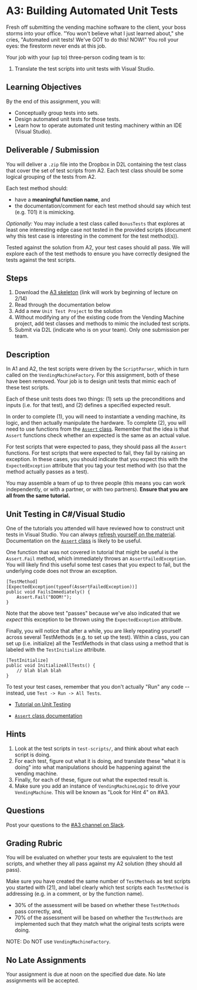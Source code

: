 # A3: Building Automated Unit Tests

Fresh off submitting the vending machine software to the client, your boss storms into your office. "You won't believe what I just learned about," she cries, "Automated unit tests! We've GOT to do this! NOW!" You roll your eyes: the firestorm never ends at this job.

Your job with your (up to) three-person coding team is to:

1. Translate the test scripts into unit tests with Visual Studio.

## Learning Objectives

By the end of this assignment, you will:

* Conceptually group tests into sets.
* Design automated unit tests for those tests.
* Learn how to operate automated unit testing machinery within an IDE (Visual Studio).

## Deliverable / Submission

You will deliver a `.zip` file into the Dropbox in D2L containing the test class that cover the set of test scripts from A2. Each test class should be some logical grouping of the tests from A2.

Each test method should:

* have a **meaningful function name**, and 
* the documentation/comment for each test method should say which test (e.g. T01) it is mimicking.

_Optionally:_ You may include a test class called `BonusTests` that explores at least one interesting edge case not tested in the provided scripts (document why this test case is interesting in the comment for the test method(s)).

Tested against the solution from A2, your test cases should all pass. We will explore each of the test methods to ensure you have correctly designed the tests against the test scripts.

## Steps

1. Download the [A3 skeleton](https://hcitang.org/uploads/Teaching/seng301-asgn3.vstudio.zip) (link will work by beginning of lecture on 2/14)
2. Read through the documentation below
3. Add a new `Unit Test Project` to the solution
4. Without modifying any of the existing code from the Vending Machine project, add test classes and methods to mimic the included test scripts.
5. Submit via D2L (indicate who is on your team). Only one submission per team.

## Description

In A1 and A2, the test scripts were driven by the `ScriptParser`, which in turn called on the `VendingMachineFactory`. For this assignment, both of these have been removed. Your job is to design unit tests that mimic each of these test scripts.

Each of these unit tests does two things: (1) sets up the preconditions and inputs (i.e. for that test), and (2) defines a specified expected result.

In order to complete (1), you will need to instantiate a vending machine, its logic, and then actually manipulate the hardware. To complete (2), you will need to use functions from the [`Assert` class](https://msdn.microsoft.com/en-us/library/microsoft.visualstudio.testtools.unittesting.assert.aspx). Remember that the idea is that `Assert` functions check whether an expected is the same as an actual value.

For test scripts that were expected to pass, they should pass all the `Assert` functions. For test scripts that were expected to fail, they fail by raising an exception. In these cases, you should indicate that you expect this with the `ExpectedException` attribute that you tag your test method with (so that the method actually passes as a test).

You may assemble a team of up to three people (this means you can work independently, or with a partner, or with two partners). **Ensure that you are all from the same tutorial.**

## Unit Testing in C#/Visual Studio

One of the tutorials you attended will have reviewed how to construct unit tests in Visual Studio. You can always [refresh yourself on the material](https://msdn.microsoft.com/en-us/library/hh694602.aspx?f=255&MSPPError=-2147217396). Documentation on the [`Assert` class](https://msdn.microsoft.com/en-us/library/microsoft.visualstudio.testtools.unittesting.assert.aspx) is likely to be useful.

One function that was not covered in tutorial that might be useful is the `Assert.Fail` method, which immediately throws an `AssertFailedException`. You will likely find this useful some test cases that you expect to fail, but the underlying code does not throw an exception.

```
[TestMethod]
[ExpectedException(typeof(AssertFailedException))]
public void FailsImmediately() {
    Assert.Fail("BOOM!");
}
```

Note that the above test "passes" because we've also indicated that we _expect_ this exception to be thrown using the `ExpectedException` attribute.

Finally, you will notice that after a while, you are likely repeating yourself across several TestMethods (e.g. to set up the test). Within a class, you can set up (i.e. initialize) all the TestMethods in that class using a method that is labeled with the `TestInitialize` attribute.

```
[TestInitialize]
public void InitializeAllTests() {
    // blah blah blah
}
```

To test your test cases, remember that you don't actually "Run" any code -- instead, use `Test -> Run -> All Tests`.

* [Tutorial on Unit Testing](https://msdn.microsoft.com/en-us/library/hh694602.aspx?f=255&MSPPError=-2147217396)

* [`Assert` class documentation](https://msdn.microsoft.com/en-us/library/microsoft.visualstudio.testtools.unittesting.assert.aspx)

## Hints

1. Look at the test scripts in `test-scripts/`, and think about what each script is doing.
2. For each test, figure out what it is doing, and translate these "what it is doing" into what manipulations should be happening against the vending machine.
3. Finally, for each of these, figure out what the expected result is.
4. Make sure you add an instance of `VendingMachineLogic` to drive your `VendingMachine`. This will be known as "Look for Hint 4" on #A3.

## Questions

Post your questions to the [#A3 channel on Slack](https://seng301.slack.com/messages/a3/details/).

## Grading Rubric

You will be evaluated on whether your tests are equivalent to the test scripts, and whether they all pass against my A2 solution (they should all pass).

Make sure you have created the same number of `TestMethods` as test scripts you started with (21), and label clearly which test scripts each `TestMethod` is addressing (e.g. in a comment, or by the function name).

* 30% of the assessment will be based on whether these `TestMethods` pass correctly, and,
* 70% of the assessment will be based on whether the `TestMethods` are implemented such that they match what the original tests scripts were doing.

NOTE: Do NOT use `VendingMachineFactory`.

## No Late Assignments

Your assignment is due at noon on the specified due date. No late assignments will be accepted.